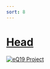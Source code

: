 ```yaml
---
sort: 8
---
```


# [Head](/../../../)

[![eQ19 Project](https://user-images.githubusercontent.com/36441664/90973443-4e2bf400-e54c-11ea-9f8b-de0981890297.png)](https://www.eq19.com/quantum/concept/)
